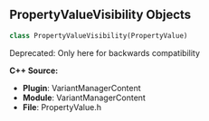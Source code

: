 ## PropertyValueVisibility Objects

```python
class PropertyValueVisibility(PropertyValue)
```

Deprecated: Only here for backwards compatibility

**C++ Source:**

- **Plugin**: VariantManagerContent
- **Module**: VariantManagerContent
- **File**: PropertyValue.h

<a id="unreal.PropertyValueColor"></a>